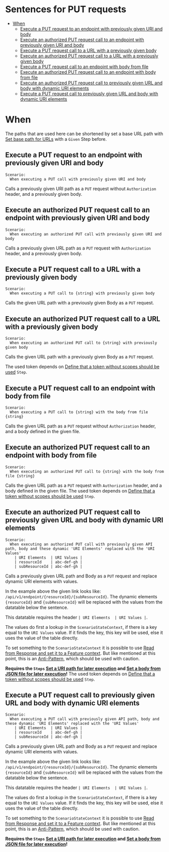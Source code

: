 # Sentences for PUT requests

- [When](#when)
    - [Execute a PUT request to an endpoint with previously given URI and body](#execute-a-put-request-to-an-endpoint-with-previously-given-uri-and-body)
    - [Execute an authorized PUT request call to an endpoint with previously given URI and body](#execute-an-authorized-put-request-call-to-an-endpoint-with-previously-given-uri-and-body)
    - [Execute a PUT request call to a URL with a previously given body](#execute-a-put-request-call-to-a-url-with-a-previously-given-body)
    - [Execute an authorized PUT request call to a URL with a previously given body](#execute-an-authorized-put-request-call-to-a-url-with-a-previously-given-body)
    - [Execute a PUT request call to an endpoint with body from file](#execute-a-put-request-call-to-an-endpoint-with-body-from-file)
    - [Execute an authorized PUT request call to an endpoint with body from file](#execute-an-authorized-put-request-call-to-an-endpoint-with-body-from-file)
    - [Execute an authorized PUT request call to previously given URL and body with dynamic URI elements](#execute-an-authorized-put-request-call-to-previously-given-url-and-body-with-dynamic-uri-elements)
    - [Execute a PUT request call to previously given URL and body with dynamic URI elements](#execute-a-put-request-call-to-previously-given-url-and-body-with-dynamic-uri-elements)

# When
The paths that are used here can be shortened by set a base URL path with [Set base path for URLs](#set-base-path-for-urls) with a `Given` Step before.

## Execute a PUT request to an endpoint with previously given URI and body
```gherkin
Scenario:
  When executing a PUT call with previously given URI and body
```

Calls a previously given URI path as a `PUT` request without `Authorization` header, and a previously given body.

## Execute an authorized PUT request call to an endpoint with previously given URI and body
```gherkin
Scenario:
  When executing an authorized PUT call with previously given URI and body
```

Calls a previously given URL path as a `PUT` request with `Authorization` header, and a previously given body.

## Execute a PUT request call to a URL with a previously given body
```gherkin
Scenario:
  When executing a PUT call to {string} with previously given body
```

Calls the given URL path with a previously given Body as a `PUT` request.

## Execute an authorized PUT request call to a URL with a previously given body
```gherkin
Scenario:
  When executing an authorized PUT call to {string} with previously given body
```

Calls the given URL path with a previously given Body as a `PUT` request.

The used token depends on [Define that a token without scopes should be used](#define-that-a-token-without-scopes-should-be-used) `Step`.


## Execute a PUT request call to an endpoint with body from file
```gherkin
Scenario:
  When executing a PUT call to {string} with the body from file {string}
```

Calls the given URL path as a `PUT` request without `Authorization` header, and a body defined in the given file.

## Execute an authorized PUT request call to an endpoint with body from file
```gherkin
Scenario:
  When executing an authorized PUT call to {string} with the body from file {string}
```

Calls the given URL path as a `PUT` request with `Authorization` header, and a body defined in the given file.
The used token depends on [Define that a token without scopes should be used](#define-that-a-token-without-scopes-should-be-used) `Step`.

## Execute an authorized PUT request call to previously given URL and body with dynamic URI elements
```gherkin
Scenario:
  When executing an authorized PUT call with previously given API path, body and these dynamic 'URI Elements' replaced with the 'URI Values'
    | URI Elements  | URI Values |
    | resourceId    | abc-def-gh |
    | subResourceId | abc-def-gh |
```

Calls a previously given URL path and Body as a `PUT` request and replace dynamic URI elements with values.

In the example above the given link looks like: `/api/v1/endpoint/{resourceId}/{subResourceId}`.
The dynamic elements `{resourceId}` and `{subResourceId}` will be replaced with the values from the datatable below the sentence.

This datatable requires the header `| URI Elements  | URI Values |`.

The values do first a lookup in the `ScenarioStateContext`, if there is a key equal to the `URI Values` value.
If it finds the key, this key will be used, else it uses the value of the table directly.

To set something to the `ScenarioStateContext` it is possible to use [Read from Response and set it to a Feature context](#read-from-response-and-set-it-to-a-feature-context).
But like mentioned at this point, this is an [Anti-Pattern](https://cucumber.io/docs/guides/anti-patterns/), which should be used with caution.

**Requires the `Steps` [Set a URI path for later execution](#set-a-uri-path-for-later-execution) and [Set a body from JSON file for later execution](#set-a-body-from-json-file-for-later-execution)!**
The used token depends on [Define that a token without scopes should be used](#define-that-a-token-without-scopes-should-be-used) `Step`.

## Execute a PUT request call to previously given URL and body with dynamic URI elements
```gherkin
Scenario:
  When executing a PUT call with previously given API path, body and these dynamic 'URI Elements' replaced with the 'URI Values'
    | URI Elements  | URI Values |
    | resourceId    | abc-def-gh |
    | subResourceId | abc-def-gh |
```

Calls a previously given URL path and Body as a `PUT` request and replace dynamic URI elements with values.

In the example above the given link looks like: `/api/v1/endpoint/{resourceId}/{subResourceId}`.
The dynamic elements `{resourceId}` and `{subResourceId}` will be replaced with the values from the datatable below the sentence.

This datatable requires the header `| URI Elements  | URI Values |`.

The values do first a lookup in the `ScenarioStateContext`, if there is a key equal to the `URI Values` value.
If it finds the key, this key will be used, else it uses the value of the table directly.

To set something to the `ScenarioStateContext` it is possible to use [Read from Response and set it to a Feature context](#read-from-response-and-set-it-to-a-feature-context).
But like mentioned at this point, this is an [Anti-Pattern](https://cucumber.io/docs/guides/anti-patterns/), which should be used with caution.

**Requires the `Steps` [Set a URI path for later execution](#set-a-uri-path-for-later-execution) and [Set a body from JSON file for later execution](#set-a-body-from-json-file-for-later-execution)!**
